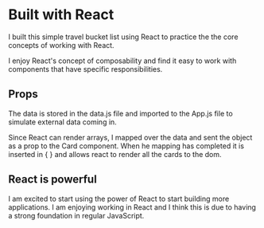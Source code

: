 # Built with React

I built this simple travel bucket list using React to practice the the core concepts of working with React.

I enjoy React's concept of composability and find it easy to work with components that have specific responsibilities.

## Props

The data is stored in the data.js file and imported to the App.js file to simulate external data coming in.

Since React can render arrays, I mapped over the data and sent the object as a prop to the Card component. When he mapping has completed it is inserted in { } and allows react to render all the cards to the dom.

## React is powerful
I am excited to start using the power of React to start building more applications. I am enjoying working in React and I think this is due to having a strong foundation in regular JavaScript.
